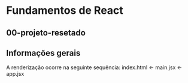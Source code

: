 # Fundamentos de React

## 00-projeto-resetado

## Informações gerais

A renderização ocorre na seguinte sequência:
index.html <- main.jsx <- app.jsx
